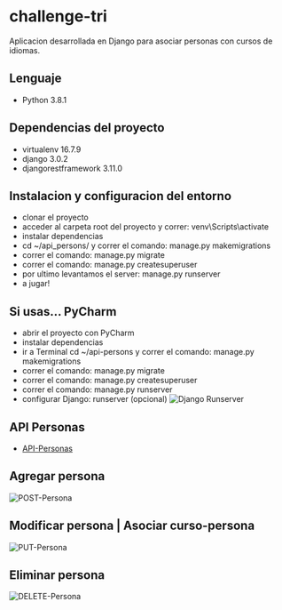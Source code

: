 # challenge-tri
Aplicacion desarrollada en Django para asociar personas con cursos de idiomas.

## Lenguaje
* Python 3.8.1

## Dependencias del proyecto 
* virtualenv 16.7.9
* django 3.0.2
* djangorestframework 3.11.0

## Instalacion y configuracion del entorno
* clonar el proyecto
* acceder al carpeta root del proyecto y correr: venv\Scripts\activate
* instalar dependencias
* cd ~/api_persons/ y correr el comando: manage.py makemigrations
* correr el comando: manage.py migrate
* correr el comando: manage.py createsuperuser
* por ultimo levantamos el server: manage.py runserver
* a jugar!

## Si usas... PyCharm
* abrir el proyecto con PyCharm
* instalar dependencias
* ir a Terminal cd ~/api-persons y correr el comando: manage.py makemigrations
* correr el comando: manage.py migrate
* correr el comando: manage.py createsuperuser
* correr el comando: manage.py runserver
* configurar Django: runserver (opcional)
![Django Runserver](runserver.jpg)


## API Personas
* [API-Personas](http://gguzman.challenge.trinom.io/api/documentation)

## Agregar persona
![POST-Persona]()

## Modificar persona | Asociar curso-persona
![PUT-Persona]()

## Eliminar persona
![DELETE-Persona]()

